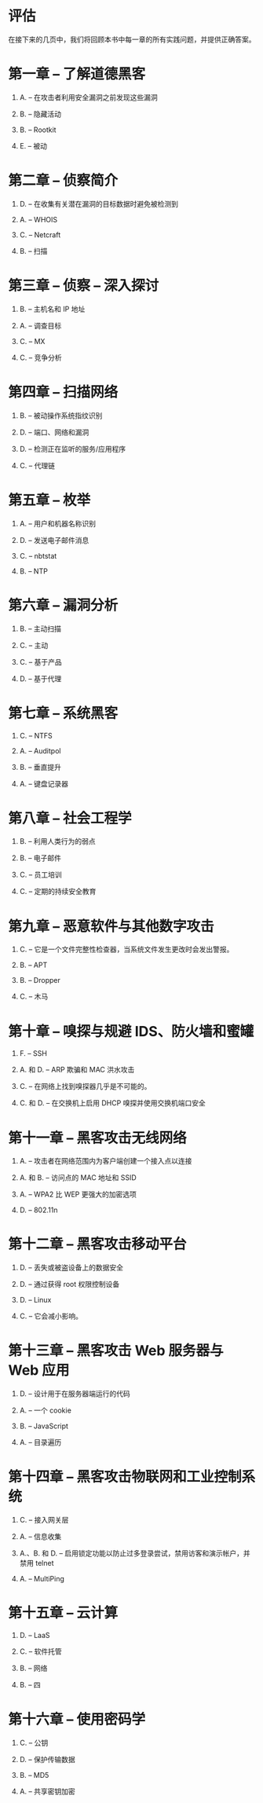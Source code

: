 # 评估

在接下来的几页中，我们将回顾本书中每一章的所有实践问题，并提供正确答案。

# 第一章 – 了解道德黑客

1.  A. – 在攻击者利用安全漏洞之前发现这些漏洞

1.  B. – 隐藏活动

1.  B. – Rootkit

1.  E. – 被动

# 第二章 – 侦察简介

1.  D. – 在收集有关潜在漏洞的目标数据时避免被检测到

1.  A. – WHOIS

1.  C. – Netcraft

1.  B. – 扫描

# 第三章 – 侦察 – 深入探讨

1.  B. – 主机名和 IP 地址

1.  A. – 调查目标

1.  C. – MX

1.  C. – 竞争分析

# 第四章 – 扫描网络

1.  B. – 被动操作系统指纹识别

1.  D. – 端口、网络和漏洞

1.  D. – 检测正在监听的服务/应用程序

1.  C. – 代理链

# 第五章 – 枚举

1.  A. – 用户和机器名称识别

1.  D. – 发送电子邮件消息

1.  C. – nbtstat

1.  B. – NTP

# 第六章 – 漏洞分析

1.  B. – 主动扫描

1.  C. – 主动

1.  C. – 基于产品

1.  D. – 基于代理

# 第七章 – 系统黑客

1.  C. – NTFS

1.  A. – Auditpol

1.  B. – 垂直提升

1.  A. – 键盘记录器

# 第八章 – 社会工程学

1.  B. – 利用人类行为的弱点

1.  B. – 电子邮件

1.  C. – 员工培训

1.  C. – 定期的持续安全教育

# 第九章 – 恶意软件与其他数字攻击

1.  C. – 它是一个文件完整性检查器，当系统文件发生更改时会发出警报。

1.  B. – APT

1.  B. – Dropper

1.  C. – 木马

# 第十章 – 嗅探与规避 IDS、防火墙和蜜罐

1.  F. – SSH

1.  A. 和 D. – ARP 欺骗和 MAC 洪水攻击

1.  C. – 在网络上找到嗅探器几乎是不可能的。

1.  C. 和 D. – 在交换机上启用 DHCP 嗅探并使用交换机端口安全

# 第十一章 – 黑客攻击无线网络

1.  A. – 攻击者在网络范围内为客户端创建一个接入点以连接

1.  A. 和 B. – 访问点的 MAC 地址和 SSID

1.  A. – WPA2 比 WEP 更强大的加密选项

1.  D. – 802.11n

# 第十二章 – 黑客攻击移动平台

1.  D. – 丢失或被盗设备上的数据安全

1.  D. – 通过获得 root 权限控制设备

1.  D. – Linux

1.  C. – 它会减小影响。

# 第十三章 – 黑客攻击 Web 服务器与 Web 应用

1.  D. – 设计用于在服务器端运行的代码

1.  A. – 一个 cookie

1.  B. – JavaScript

1.  A. – 目录遍历

# 第十四章 – 黑客攻击物联网和工业控制系统

1.  C. – 接入网关层

1.  A. – 信息收集

1.  A.、B. 和 D. – 启用锁定功能以防止过多登录尝试，禁用访客和演示帐户，并禁用 telnet

1.  A. – MultiPing

# 第十五章 – 云计算

1.  D. – LaaS

1.  C. – 软件托管

1.  B. – 网络

1.  B. – 四

# 第十六章 – 使用密码学

1.  C. – 公钥

1.  D. – 保护传输数据

1.  B. – MD5

1.  A. – 共享密钥加密
